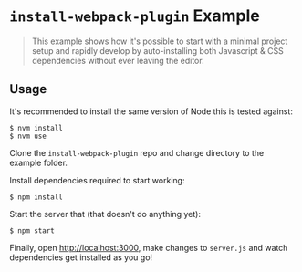 # `install-webpack-plugin` Example

> This example shows how it's possible to start with a minimal project setup
> and rapidly develop by auto-installing both Javascript & CSS dependencies
> without ever leaving the editor.

## Usage

It's recommended to install the same version of Node this is tested against:

```shell
$ nvm install
$ nvm use
```

Clone the `install-webpack-plugin` repo and change directory to the example folder.

Install dependencies required to start working:

```shell
$ npm install
```

Start the server that (that doesn't do anything yet):

```shell
$ npm start
```

Finally, open <http://localhost:3000>, make changes to `server.js`
and watch dependencies get installed as you go!
